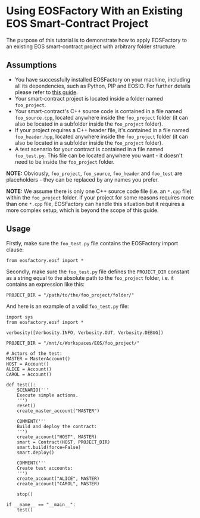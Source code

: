 # Using EOSFactory With an Existing EOS Smart-Contract Project

The purpose of this tutorial is to demonstrate how to apply EOSFactory to an existing EOS smart-contract project with arbitrary folder structure.

## Assumptions

* You have successfully installed EOSFactory on your machine, including all its dependencies, such as Python, PIP and EOSIO. For further details please refer to [this guide](https://eosfactory.io/build/html/tutorials/01.InstallingEOSFactory.html).
* Your smart-contract project is located inside a folder named `foo_project`.
* Your smart-contract's C++ source code is contained in a file named `foo_source.cpp`, located anywhere inside the `foo_project` folder (it can also be located in a subfolder inside the `foo_project` folder).
* If your project requires a C++ header file, it's contained in a file named `foo_header.hpp`, located anywhere inside the `foo_project` folder (it can also be located in a subfolder inside the `foo_project` folder).
* A test scenario for your contract is contained in a file named `foo_test.py`. This file can be located anywhere you want - it doesn't need to be inside the `foo_project` folder.

**NOTE:** Obviously, `foo_project`, `foo_source`, `foo_header` and `foo_test` are placeholders - they can be replaced by any names you prefer.

**NOTE:** We assume there is only one C++ source code file (i.e. an  `*.cpp` file) within the `foo_project` folder. If your project for some reasons requires more than one `*.cpp` file, EOSFactory can handle this situation but it requires a more complex setup, which is beyond the scope of this guide.

## Usage

Firstly, make sure the `foo_test.py` file contains the EOSFactory import clause:

```
from eosfactory.eosf import *
```

Secondly, make sure the `foo_test.py` file defines the  `PROJECT_DIR` constant as a string equal to the absolute path to the `foo_project` folder, i.e. it contains an expression like this:

```
PROJECT_DIR = "/path/to/the/foo_project/folder/"
```

And here is an example of a valid `foo_test.py` file:

```
import sys
from eosfactory.eosf import *

verbosity([Verbosity.INFO, Verbosity.OUT, Verbosity.DEBUG])

PROJECT_DIR = "/mnt/c/Workspaces/EOS/foo_project/"

# Actors of the test:
MASTER = MasterAccount()
HOST = Account()
ALICE = Account()
CAROL = Account()

def test():
    SCENARIO('''
    Execute simple actions.
    ''')
    reset()
    create_master_account("MASTER")

    COMMENT('''
    Build and deploy the contract:
    ''')
    create_account("HOST", MASTER)
    smart = Contract(HOST, PROJECT_DIR)
    smart.build(force=False)
    smart.deploy()

    COMMENT('''
    Create test accounts:
    ''')
    create_account("ALICE", MASTER)
    create_account("CAROL", MASTER)

    stop()

if __name__ == "__main__":
    test()
```

